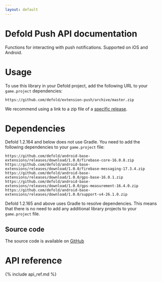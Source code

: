 ```yaml
---
layout: default
---
```


# Defold Push API documentation

Functions for interacting with push notifications. Supported on iOS and Android.

# Usage
To use this library in your Defold project, add the following URL to your <code class="inline-code-block">game.project</code> dependencies:

    https://github.com/defold/extension-push/archive/master.zip

We recommend using a link to a zip file of a [specific release](https://github.com/defold/extension-push/releases).

# Dependencies

Defold 1.2.164 and below does not use Gradle. You need to add the following dependencies to your `game.project` file:

    https://github.com/defold/android-base-extensions/releases/download/1.0.0/firebase-core-16.0.8.zip
    https://github.com/defold/android-base-extensions/releases/download/1.0.0/firebase-messaging-17.3.4.zip
    https://github.com/defold/android-base-extensions/releases/download/1.0.0/gps-base-16.0.1.zip
    https://github.com/defold/android-base-extensions/releases/download/1.0.0/gps-measurement-16.4.0.zip
    https://github.com/defold/android-base-extensions/releases/download/1.0.0/support-v4-26.1.0.zip

Defold 1.2.165 and above uses Gradle to resolve dependencies. This means that there is no need to add any additional library projects to your `game.project` file.

## Source code

The source code is available on [GitHub](https://github.com/defold/extension-push)


# API reference

{% include api_ref.md %}
